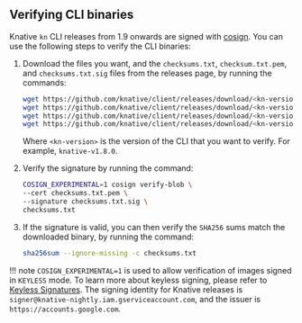 ## Verifying CLI binaries

Knative `kn` CLI releases from 1.9 onwards are signed with [cosign](https://docs.sigstore.dev/cosign/overview). You can use the following steps to verify the CLI binaries:

1. Download the files you want, and the `checksums.txt`, `checksum.txt.pem`, and `checksums.txt.sig` files from the releases page, by running the commands:

    ```sh
    wget https://github.com/knative/client/releases/download/<kn-version>/checksums.txt
    wget https://github.com/knative/client/releases/download/<kn-version>/kn-darwin-amd64
    wget https://github.com/knative/client/releases/download/<kn-version>/checksums.txt.sig
    wget https://github.com/knative/client/releases/download/<kn-version>/checksums.txt.pem
    ```

    Where `<kn-version>` is the version of the CLI that you want to verify. For example, `knative-v1.8.0`.

1. Verify the signature by running the command:

    ```sh
    COSIGN_EXPERIMENTAL=1 cosign verify-blob \
    --cert checksums.txt.pem \
    --signature checksums.txt.sig \
    checksums.txt
    ```

1. If the signature is valid, you can then verify the `SHA256` sums match the downloaded binary, by running the command:

    ```sh
    sha256sum --ignore-missing -c checksums.txt
    ```

!!! note
    `COSIGN_EXPERIMENTAL=1` is used to allow verification of images signed in `KEYLESS` mode. To learn more about keyless signing, please refer to [Keyless Signatures](https://github.com/sigstore/cosign/blob/main/KEYLESS.md#keyless-signatures). The signing identity for Knative releases is `signer@knative-nightly.iam.gserviceaccount.com`, and the issuer is `https://accounts.google.com`.
